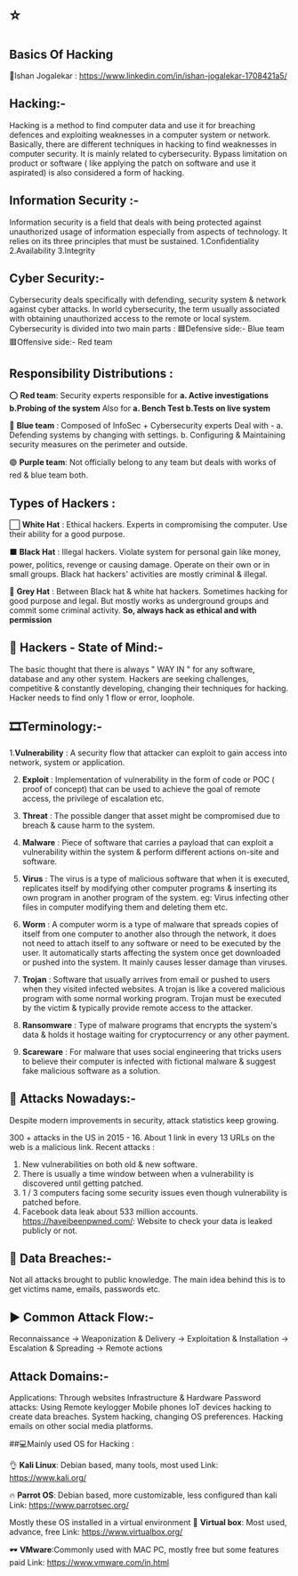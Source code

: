 # ⭐
## Basics Of Hacking
💎Ishan Jogalekar : https://www.linkedin.com/in/ishan-jogalekar-1708421a5/

## Hacking:-

Hacking is a method to find computer data and use it for breaching defences and exploiting weaknesses in a computer system or network.
Basically, there are different techniques in hacking to find weaknesses in computer security.
It is mainly related to cybersecurity.
Bypass limitation on product or software ( like applying the patch on software and use it aspirated) is also considered a form of hacking.

## Information Security :-

Information security is a field that deals with being protected against
unauthorized usage of information especially from aspects of technology. It relies on its three principles that must be sustained.
1.Confidentiality
2.Availability
3.Integrity

## Cyber Security:-

Cybersecurity deals specifically with defending, security system & network against cyber attacks.
In world cybersecurity, the term usually associated with obtaining unauthorized access to the remote or local system.
Cybersecurity is divided into two main parts :
🟦Defensive side:- Blue team
🟥Offensive side:- Red team

## Responsibility Distributions :

⭕ **Red team**: Security experts responsible for 
                                     **a. Active investigations 
                                       b.Probing of the system** 
                     Also for 
                                  **a. Bench Test     b.Tests on live system**

🔵 **Blue team** :  Composed of InfoSec + Cybersecurity experts
                                    Deal with -
                                             a. Defending systems by changing with settings.
                                             b. Configuring & Maintaining security measures on the perimeter and outside.

🟣 **Purple team**: Not officially belong to any team but deals with works of red & blue team both.


## Types of Hackers :
 ⬜ **White Hat** :
Ethical hackers.
Experts in compromising the computer.
Use their ability for a good purpose.


 ⬛ **Black Hat** :
Illegal hackers.
Violate system for personal gain like money, power, politics, revenge or causing damage.
Operate on their own or in small groups.
Black hat hackers' activities are mostly criminal & illegal.

🎱 **Grey Hat** :
Between Black hat & white hat hackers.
Sometimes hacking for good purpose and legal.
But mostly works as underground groups and commit some criminal activity.
**So, always hack as ethical and with permission**

## 🧠 Hackers - State of Mind:-
The basic thought that there is always " WAY IN " for any software, database and any other system.
Hackers are seeking challenges, competitive & constantly developing, changing their techniques for hacking.
Hacker needs to find only 1 flow or error, loophole.


## 🎞Terminology:-

1.**Vulnerability** :
A security flow that attacker can exploit to gain access into network, system or application.

2. **Exploit** :
Implementation of vulnerability in the form of code or POC ( proof of concept) that can be used to achieve the goal of remote access, the privilege of escalation etc.

3. **Threat** :
The possible danger that asset might be compromised due to breach & cause harm to the system.

4. **Malware** :
Piece of software that carries a payload that can exploit a vulnerability within the system & perform different actions on-site and software.

5. **Virus** :
The virus is a type of malicious software that when it is executed, replicates itself by modifying other computer programs & inserting its own program in another program of the system.
eg: Virus infecting other files in computer modifying them and deleting them etc.

6. **Worm** :
A computer worm is a type of malware that spreads copies of itself from one computer to another also through the network, it does not need to attach itself to any software or need to be executed by the user. It automatically starts affecting the system once get downloaded or pushed into the system.  It mainly causes lesser damage than viruses.

7. **Trojan** :
Software that usually arrives from email or pushed to users when they visited infected websites. A trojan is like a covered malicious program with some normal working program. Trojan must be executed by the victim & typically provide remote access to the attacker.

8. **Ransomware** :
Type of malware programs that encrypts the system's data & holds it hostage waiting for cryptocurrency or any other payment.

9. **Scareware** :
For malware that uses social engineering that tricks users to believe their computer is infected with fictional malware & suggest fake malicious software as a solution.

## 📅 Attacks Nowadays:-
Despite modern improvements in security, attack statistics keep growing.


300 + attacks in the US in 2015  16.
About 1 link in every 13 URLs on the web is a malicious link.
Recent attacks :
1. New vulnerabilities on both old & new software.
2. There is usually a time window between when a vulnerability is discovered until getting patched.
3. 1 / 3 computers facing some security issues even though vulnerability is patched before.
4. Facebook data leak about 533 million accounts.
https://haveibeenpwned.com/:  Website to check your data is leaked publicly or not.

## 📀 Data Breaches:-

Not all attacks brought to public knowledge.
The main idea behind this is to get victims name, emails, passwords etc.


## ▶ Common Attack Flow:-

Reconnaissance → Weaponization & Delivery → Exploitation & Installation →
Escalation & Spreading → Remote actions

## Attack Domains:-

Applications: Through websites Infrastructure & Hardware
Password attacks: Using Remote keylogger
Mobile phones
IoT devices hacking to create data breaches.
System hacking, changing OS preferences.
Hacking emails on other social media platforms.

##💻Mainly used OS for Hacking :

👌 **Kali Linux**: Debian based, many tools, most used
                                 Link: https://www.kali.org/

🔥 **Parrot OS**: Debian based, more customizable, less configured than kali
                                 Link: https://www.parrotsec.org/

Mostly these OS installed in a virtual environment
🔷 **Virtual box**: Most used, advance, free
                                     Link: https://www.virtualbox.org/

🕶  **VMware**:Commonly used with MAC PC, mostly free but some features paid
                                     Link: https://www.vmware.com/in.html


